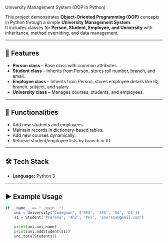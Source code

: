 University Management System (OOP in Python)

This project demonstrates **Object-Oriented Programming (OOP)** concepts in Python through a simple **University Management System**.  
It includes classes for **Person, Student, Employee, and University** with inheritance, method overriding, and data management.  

---

## 🚀 Features
- **Person class** – Base class with common attributes.  
- **Student class** – Inherits from Person, stores roll number, branch, and email.  
- **Employee class** – Inherits from Person, stores employee details like ID, branch, subject, and salary.  
- **University class** – Manages courses, students, and employees.  

---

## 📌 Functionalities
- Add new students and employees.  
- Maintain records in dictionary-based tables.  
- Add new courses dynamically.  
- Retrieve student/employee lists by branch or ID.  

---

## 🛠️ Tech Stack
- **Language:** Python 3  

---

## ▶️ Example Usage
```python
if __name__ == "__main__":
    uni = University("Codegnan", ['PFS', 'JFS', 'DA', 'DS'])
    s1 = Student('Prerana', '4h2', 'PFS', 'prerana@gmail.com')
    
    print(uni.uni_name)
    print(uni.addStudent(s1))
    uni.totalStudents()
